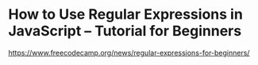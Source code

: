 # How to Use Regular Expressions in JavaScript – Tutorial for Beginners

<https://www.freecodecamp.org/news/regular-expressions-for-beginners/>
